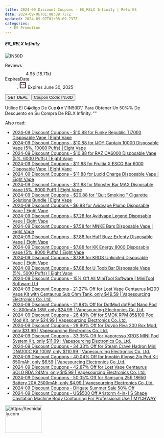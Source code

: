 ```yaml
---
title: 2024-09 Discount Coupons - ES_RELX Infinity | Relx ES
date: 2024-09-06T01:08:09.737Z
updated: 2024-09-07T01:08:09.737Z
categories:
  - ES Promotion
---
```



<div class="max-w-4xl mx-auto grid grid-cols-1 lg:max-w-5xl lg:gap-x-20 lg:grid-cols-2">
  <div class="relative p-3 col-start-1 row-start-1 flex flex-col-reverse rounded-lg bg-gradient-to-t from-black/75 via-black/0 sm:bg-none sm:row-start-2 sm:p-0 lg:row-start-1">
    <h5 class="mt-1 text-lg font-semibold text-white sm:text-slate-900 md:text-2xl dark:sm:text-white">ES_RELX Infinity</h5>
  </div>
  
  <div class="col-start-1 col-end-3 row-start-1 grid gap-4 sm:mb-6 sm:grid-cols-4 lg:col-start-2 lg:row-span-6 lg:row-end-6 lg:mb-0 lg:gap-6">
      <img src="&quot;&quot;" onClick="javascript:window.open(decodeURIComponent('%22https%3A%2F%2Fwww.shareasale.com%2Fu.cfm%3Fd%3D1107211%26m%3D92020%26u%3D4338022%22'), '_blank');void(0);" alt="IN50D" class="h-60 w-full rounded-lg object-cover sm:col-span-2 sm:h-52 lg:col-span-full" loading="lazy" />
    
  </div>
  <dl class="row-start-2 mt-4 flex items-center text-xs font-medium sm:row-start-3 sm:mt-1 md:mt-2.5 lg:row-start-2">
    <dt class="sr-only">Reviews</dt>
    <dd class="flex items-center text-indigo-600 dark:text-indigo-400">
      <svg width="24" height="24" fill="none" aria-hidden="true" class="mr-1 stroke-current dark:stroke-indigo-500">
        <path d="m12 5 2 5h5l-4 4 2.103 5L12 16l-5.103 3L9 14l-4-4h5l2-5Z" stroke-width="2" stroke-linecap="round" stroke-linejoin="round" />
      </svg>
      <span>4.95 <span class="font-normal text-slate-400">(18.71k)</span></span>
    </dd>
    <dt class="sr-only">ExpiresDate</dt>
    <dd class="flex items-center">
      <svg width="2" height="2" aria-hidden="true" fill="currentColor" class="mx-3 text-slate-300">
        <circle cx="1" cy="1" r="1" />
      </svg>
      <svg width="24" height="24" viewBox="0 0 24 24" fill="none" stroke="currentColor" stroke-width="2">
        <rect x="3" y="3" width="18" height="18" rx="2" fill="#fff" />
        <path d="M6 10L18 10" stroke="red" stroke-width="2" fill="none" />
        <path d="M10 6L10 18" stroke="#fff" stroke-width="2" fill="none" />
      </svg>
      Expires June 30, 2025    </dd>
  </dl>
  <div class="col-start-1 row-start-3 mt-4 self-center sm:col-start-2 sm:row-span-2 sm:row-start-2 sm:mt-0 lg:col-start-1 lg:row-start-3 lg:row-end-4 lg:mt-6">
    <button type="button" onClick="javascript:window.open(decodeURIComponent('%22https%3A%2F%2Fwww.shareasale.com%2Fu.cfm%3Fd%3D1107211%26m%3D92020%26u%3D4338022%22'), '_blank');void(0);" class="rounded-lg bg-red-600 px-3 py-2 text-sm font-medium leading-6 text-white">GET DEAL</button>
    <button type="button" onClick="javascript:window.open(decodeURIComponent('%22https%3A%2F%2Fwww.shareasale.com%2Fu.cfm%3Fd%3D1107211%26m%3D92020%26u%3D4338022%22'), '_blank');void(0);" class="border-dashed border-2 border-indigo-600 bg-green-100 text-sm leading-6 font-medium py-2 px-3 rounded-lg">Coupon Code: IN50D</button>
  </div>
  <p class="col-start-1 mt-4 text-sm leading-6 sm:col-span-2 lg:col-span-1 lg:row-start-4 lg:mt-6 dark:text-slate-400">
    Utilice El C�digo De Cup�n \"IN50D\" Para Obtener Un 50%% De Descuento en Su Compra De RELX Infinity. 
""  </p>
</div>
<span class="atpl-alsoreadstyle">Also read:</span>
<div><ul>
<li><a href="https://coupons.techidaily.com/coupon-1083760-share-59344-sale/"><u>2024-09 Discount Coupons - $10.88 for Funky Republic Ti7000 Disposable Vape | Eight Vape</u></a></li>
<li><a href="https://coupons.techidaily.com/coupon-1084491-share-59344-sale/"><u>2024-09 Discount Coupons - $10.88 for IJOY Captain 10000 Disposable Vape (5%, 10000 Puffs) | Eight Vape</u></a></li>
<li><a href="https://coupons.techidaily.com/coupon-1083758-share-59344-sale/"><u>2024-09 Discount Coupons - $10.88 for RAZ CA6000 Disposable Vape (5%, 6000 Puffs) | Eight Vape</u></a></li>
<li><a href="https://coupons.techidaily.com/coupon-1083528-share-59344-sale/"><u>2024-09 Discount Coupons - $11.88 for Fruitia X ESCO Bar 6000 Disposable Vape | Eight Vape</u></a></li>
<li><a href="https://coupons.techidaily.com/coupon-1083761-share-59344-sale/"><u>2024-09 Discount Coupons - $11.88 for Lucid Charge Disposable Vape | Eight Vape</u></a></li>
<li><a href="https://coupons.techidaily.com/coupon-1081569-share-59344-sale/"><u>2024-09 Discount Coupons - $11.88 for Monster Bar MAX Disposable Vape (5%, 6000 Puff) | Eight Vape</u></a></li>
<li><a href="https://coupons.techidaily.com/coupon-1083762-share-59344-sale/"><u>2024-09 Discount Coupons - $20.88 for "Quit Smoking " Cigarette Solutions Bundle | Eight Vape</u></a></li>
<li><a href="https://coupons.techidaily.com/coupon-1083526-share-59344-sale/"><u>2024-09 Discount Coupons - $6.88 for Avidvape Plump Disposable Vape | Eight Vape</u></a></li>
<li><a href="https://coupons.techidaily.com/coupon-1083529-share-59344-sale/"><u>2024-09 Discount Coupons - $7.28 for Avidvape Legend Disposable Vape | Eight Vape</u></a></li>
<li><a href="https://coupons.techidaily.com/coupon-1083527-share-59344-sale/"><u>2024-09 Discount Coupons - $7.58 for MNKE Bars Disposable Vape | Eight Vape</u></a></li>
<li><a href="https://coupons.techidaily.com/coupon-1083530-share-59344-sale/"><u>2024-09 Discount Coupons - $7.88 for Huff Buzz Exfenty Disposable Vape | Eight Vape</u></a></li>
<li><a href="https://coupons.techidaily.com/coupon-1083766-share-59344-sale/"><u>2024-09 Discount Coupons - $7.88 for KK Energy 8000 Disposable Vape (5%, 8000 Puffs) | Eight Vape</u></a></li>
<li><a href="https://coupons.techidaily.com/coupon-1083757-share-59344-sale/"><u>2024-09 Discount Coupons - $7.88 for KROS Unlimited Disposable Vape | Eight Vape</u></a></li>
<li><a href="https://coupons.techidaily.com/coupon-1081516-share-59344-sale/"><u>2024-09 Discount Coupons - $7.88 for U Toob Bar Disposable Vape (5%, 5000 Puffs) | Eight Vape</u></a></li>
<li><a href="https://coupons.techidaily.com/coupon-884641-share-115521-sale/"><u>2024-09 Discount Coupons - 15% Off All MiniTool Software | MiniTool Software Ltd</u></a></li>
<li><a href="https://coupons.techidaily.com/coupon-967927-share-90958-sale/"><u>2024-09 Discount Coupons - 21.27% Off for Lost Vape Centaurus M200 Vape Kit with Centaurus Sub Ohm Tank, only $49.59 | Vapesourcing Electronics Co.,Ltd.</u></a></li>
<li><a href="https://coupons.techidaily.com/coupon-997665-share-90958-sale/"><u>2024-09 Discount Coupons - 21.88% Off for DotMod dotPod Nano Pod Kit 800mAh 18W, only $24.99 | Vapesourcing Electronics Co.,Ltd.</u></a></li>
<li><a href="https://coupons.techidaily.com/coupon-941775-share-90958-sale/"><u>2024-09 Discount Coupons - 26.48% Off for SMOK RPM 85&100 Pod Mod Kit, only $24.99 | Vapesourcing Electronics Co.,Ltd.</u></a></li>
<li><a href="https://coupons.techidaily.com/coupon-854798-share-90958-sale/"><u>2024-09 Discount Coupons - 28.90% Off for Dovpo Riva 200 Box Mod, only $31.99 | Vapesourcing Electronics Co.,Ltd.</u></a></li>
<li><a href="https://coupons.techidaily.com/coupon-823580-share-90958-sale/"><u>2024-09 Discount Coupons - 33.35% Off for Vaporesso XROS MINI Pod System Kit, only $11.99 | Vapesourcing Electronics Co.,Ltd.</u></a></li>
<li><a href="https://coupons.techidaily.com/coupon-875518-share-90958-sale/"><u>2024-09 Discount Coupons - 34.33% Off for Steam Crave Hadron Mini DNA100C Kit 100W, only $110.99 | Vapesourcing Electronics Co.,Ltd.</u></a></li>
<li><a href="https://coupons.techidaily.com/coupon-1037475-share-90958-sale/"><u>2024-09 Discount Coupons - 40.04% Off for Innokin Klypse Zip Pod Kit 650mAh, only $6.59 | Vapesourcing Electronics Co.,Ltd.</u></a></li>
<li><a href="https://coupons.techidaily.com/coupon-880263-share-90958-sale/"><u>2024-09 Discount Coupons - 42.87% Off for Lost Vape Centaurus SOLO RDA 24Mm, only $15.99 | Vapesourcing Electronics Co.,Ltd.</u></a></li>
<li><a href="https://coupons.techidaily.com/coupon-899319-share-90958-sale/"><u>2024-09 Discount Coupons - 50.05% Off for Samsung 25R 18650 Battery 20A 2500mAh, only $4.99 | Vapesourcing Electronics Co.,Ltd.</u></a></li>
<li><a href="https://coupons.techidaily.com/coupon-1407764-app-12108-impact/"><u>2024-09 Discount Coupons - DHgate Summer Sale 50% Off</u></a></li>
<li><a href="https://coupons.techidaily.com/coupon-1084041-share-113233-sale/"><u>2024-09 Discount Coupons - US$500 Off Aristorm 4-in-1 S Shape Cavitation Machine Body Contouring For Professional Use | MYCHWAY</u></a></li>
</ul></div>

<ins class="adsbygoogle"
      style="display:block"
      data-ad-client="ca-pub-7571918770474297"
      data-ad-slot="8358498916"
      data-ad-format="auto"
      data-full-width-responsive="true"></ins>
<!-- affiliate ads begin -->
<a href="https://review-au.sjv.io/c/5597632/2098701/14409" target="_top" id="2098701">
  <img src="//a.impactradius-go.com/display-ad/14409-2098701" border="0" alt="https://techidaily.com" width="120" height="90"/>
</a>
<img height="0" width="0" src="https://review-au.sjv.io/i/5597632/2098701/14409" style="position:absolute;visibility:hidden;" border="0" />
<!-- affiliate ads end -->